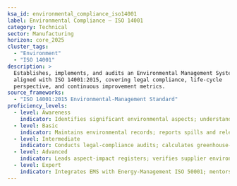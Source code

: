 ```yaml
---
ksa_id: environmental_compliance_iso14001
label: Environmental Compliance – ISO 14001
category: Technical
sector: Manufacturing
horizon: core_2025
cluster_tags:
  - "Environment"
  - "ISO 14001"
description: >
  Establishes, implements, and audits an Environmental Management System (EMS)
  aligned with ISO 14001:2015, covering legal compliance, life-cycle
  perspective, and continuous improvement metrics.
source_frameworks:
  - "ISO 14001:2015 Environmental-Management Standard"
proficiency_levels:
  - level: Awareness
    indicator: Identifies significant environmental aspects; understands waste-segregation rules.
  - level: Basic
    indicator: Maintains environmental records; reports spills and releases promptly.
  - level: Intermediate
    indicator: Conducts legal-compliance audits; calculates greenhouse-gas inventory scopes per ISO 14064.
  - level: Advanced
    indicator: Leads aspect-impact registers; verifies supplier environmental compliance; drives ISO 14001 certification.
  - level: Expert
    indicator: Integrates EMS with Energy-Management ISO 50001; mentors auditors; liaises with regulators and stakeholders.
---
```

